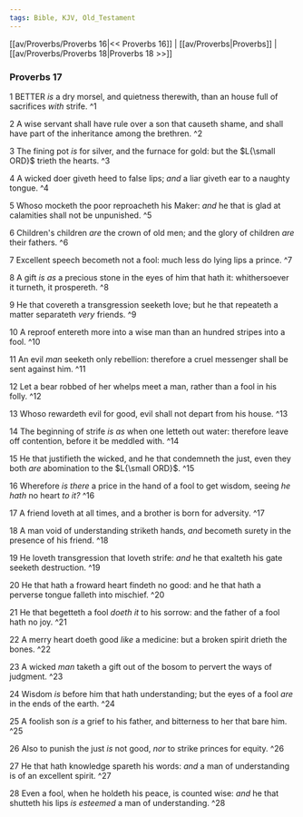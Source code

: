 ```yaml
---
tags: Bible, KJV, Old_Testament
---
```


[[av/Proverbs/Proverbs 16|<< Proverbs 16]] | [[av/Proverbs|Proverbs]] | [[av/Proverbs/Proverbs 18|Proverbs 18 >>]]

### Proverbs 17

1 BETTER _is_ a dry morsel, and quietness therewith, than an house full of sacrifices _with_ strife. ^1

2 A wise servant shall have rule over a son that causeth shame, and shall have part of the inheritance among the brethren. ^2

3 The fining pot _is_ for silver, and the furnace for gold: but the $L{\small ORD}$ trieth the hearts. ^3

4 A wicked doer giveth heed to false lips; _and_ a liar giveth ear to a naughty tongue. ^4

5 Whoso mocketh the poor reproacheth his Maker: _and_ he that is glad at calamities shall not be unpunished. ^5

6 Children's children _are_ the crown of old men; and the glory of children _are_ their fathers. ^6

7 Excellent speech becometh not a fool: much less do lying lips a prince. ^7

8 A gift _is_ _as_ a precious stone in the eyes of him that hath it: whithersoever it turneth, it prospereth. ^8

9 He that covereth a transgression seeketh love; but he that repeateth a matter separateth _very_ friends. ^9

10 A reproof entereth more into a wise man than an hundred stripes into a fool. ^10

11 An evil _man_ seeketh only rebellion: therefore a cruel messenger shall be sent against him. ^11

12 Let a bear robbed of her whelps meet a man, rather than a fool in his folly. ^12

13 Whoso rewardeth evil for good, evil shall not depart from his house. ^13

14 The beginning of strife _is_ _as_ when one letteth out water: therefore leave off contention, before it be meddled with. ^14

15 He that justifieth the wicked, and he that condemneth the just, even they both _are_ abomination to the $L{\small ORD}$. ^15

16 Wherefore _is_ _there_ a price in the hand of a fool to get wisdom, seeing _he_ _hath_ no heart _to_ _it?_ ^16

17 A friend loveth at all times, and a brother is born for adversity. ^17

18 A man void of understanding striketh hands, _and_ becometh surety in the presence of his friend. ^18

19 He loveth transgression that loveth strife: _and_ he that exalteth his gate seeketh destruction. ^19

20 He that hath a froward heart findeth no good: and he that hath a perverse tongue falleth into mischief. ^20

21 He that begetteth a fool _doeth_ _it_ to his sorrow: and the father of a fool hath no joy. ^21

22 A merry heart doeth good _like_ a medicine: but a broken spirit drieth the bones. ^22

23 A wicked _man_ taketh a gift out of the bosom to pervert the ways of judgment. ^23

24 Wisdom _is_ before him that hath understanding; but the eyes of a fool _are_ in the ends of the earth. ^24

25 A foolish son _is_ a grief to his father, and bitterness to her that bare him. ^25

26 Also to punish the just _is_ not good, _nor_ to strike princes for equity. ^26

27 He that hath knowledge spareth his words: _and_ a man of understanding is of an excellent spirit. ^27

28 Even a fool, when he holdeth his peace, is counted wise: _and_ he that shutteth his lips _is_ _esteemed_ a man of understanding. ^28
